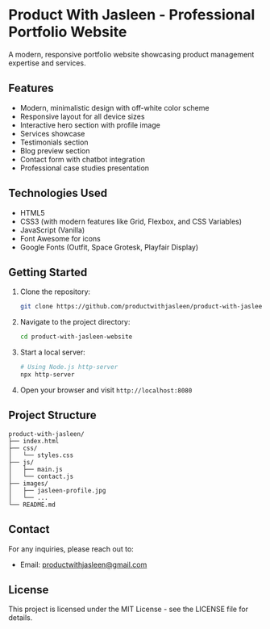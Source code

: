 # Product With Jasleen - Professional Portfolio Website

A modern, responsive portfolio website showcasing product management expertise and services.

## Features

- Modern, minimalistic design with off-white color scheme
- Responsive layout for all device sizes
- Interactive hero section with profile image
- Services showcase
- Testimonials section
- Blog preview section
- Contact form with chatbot integration
- Professional case studies presentation

## Technologies Used

- HTML5
- CSS3 (with modern features like Grid, Flexbox, and CSS Variables)
- JavaScript (Vanilla)
- Font Awesome for icons
- Google Fonts (Outfit, Space Grotesk, Playfair Display)

## Getting Started

1. Clone the repository:
   ```bash
   git clone https://github.com/productwithjasleen/product-with-jasleen-website.git
   ```

2. Navigate to the project directory:
   ```bash
   cd product-with-jasleen-website
   ```

3. Start a local server:
   ```bash
   # Using Node.js http-server
   npx http-server
   ```

4. Open your browser and visit `http://localhost:8080`

## Project Structure

```
product-with-jasleen/
├── index.html
├── css/
│   └── styles.css
├── js/
│   ├── main.js
│   └── contact.js
├── images/
│   ├── jasleen-profile.jpg
│   └── ...
└── README.md
```

## Contact

For any inquiries, please reach out to:
- Email: productwithjasleen@gmail.com

## License

This project is licensed under the MIT License - see the LICENSE file for details.
